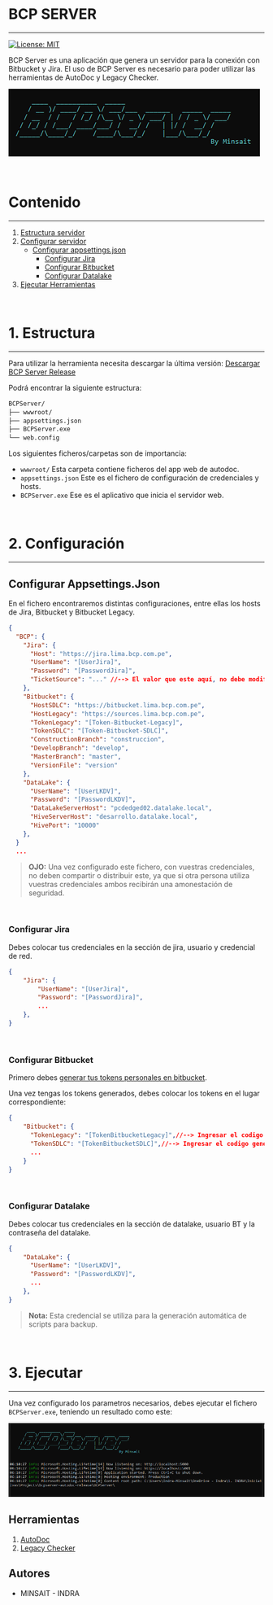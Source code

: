 
# BCP SERVER
---

[![License: MIT](https://img.shields.io/badge/License-MIT-yellow.svg)](https://opensource.org/licenses/MIT)

BCP Server es una aplicación que genera un servidor para la conexión con Bitbucket y Jira. El uso de BCP Server es necesario para poder utilizar las herramientas de AutoDoc y Legacy Checker.

![logo-bcp-server](./docs/img/logo-bcp-server.png)

<br>

# Contenido
---

1. [Estructura servidor](#estructura)
1. [Configurar servidor](#configurar)
    - [Configurar appsettings.json](#configurar-appsettings)
      - [Configurar Jira](#configurar-jira)
      - [Configurar Bitbucket](#configurar-bitbucket)
      - [Configurar Datalake](#configurar-datalake)
1. [Ejecutar Herramientas](#ejecutar) 

<br>

# 1. Estructura <a name="estructura"></a>
---

  Para utilizar la herramienta necesita descargar la última versión: 
  [Descargar BCP Server Release](https://bitbucket.lima.bcp.com.pe/rest/api/latest/projects/LKDVBCP/repos/bcpserver-autodoc-release/archive?at=refs%2Ftags%2Flatest&format=zip)

  Podrá encontrar la siguiente estructura:

  ```bash
  BCPServer/
  ├── wwwroot/
  ├── appsettings.json
  ├── BCPServer.exe
  └── web.config
  ```

  Los siguientes ficheros/carpetas son de importancia:

  - `wwwroot/` Esta carpeta contiene ficheros del app web de autodoc.
  - `appsettings.json` Este es el fichero de configuración de credenciales y hosts.
  - `BCPServer.exe` Ese es el aplicativo que inicia el servidor web.

<br>

# 2. Configuración <a name="configurar"></a>
---

  ## Configurar Appsettings.Json <a name="configurar-appsettings"></a>

  En el fichero encontraremos distintas configuraciones, entre ellas los hosts de Jira, Bitbucket y Bitbucket Legacy.

  ```json
  {
    "BCP": {
      "Jira": {
        "Host": "https://jira.lima.bcp.com.pe",
        "UserName": "[UserJira]",
        "Password": "[PasswordJira]",
        "TicketSource": "..." //--> El valor que este aquí, no debe modificarse
      },
      "Bitbucket": {
        "HostSDLC": "https://bitbucket.lima.bcp.com.pe",
        "HostLegacy": "https://sources.lima.bcp.com.pe",
        "TokenLegacy": "[Token-Bitbucket-Legacy]",
        "TokenSDLC": "[Token-Bitbucket-SDLC]",
        "ConstructionBranch": "construccion",
        "DevelopBranch": "develop",
        "MasterBranch": "master",
        "VersionFile": "version"
      },
      "DataLake": {
        "UserName": "[UserLKDV]",
        "Password": "[PasswordLKDV]",
        "DataLakeServerHost": "pcdedged02.datalake.local",
        "HiveServerHost": "desarrollo.datalake.local",
        "HivePort": "10000"
      },
    }
    ...
  ```

  > **OJO:** Una vez configurado este fichero, con vuestras credenciales, no deben compartir o distribuir este, ya que si otra persona utiliza vuestras credenciales ambos recibirán una amonestación de seguridad.
  <br>

  ### Configurar Jira <a name="configurar-jira"></a>

  Debes colocar tus credenciales en la sección de jira, usuario y credencial de red.

  ```json
  {
      "Jira": {
          "UserName": "[UserJira]",
          "Password": "[PasswordJira]",
          ...
      },
  }
  ```
  <br>

  ### Configurar Bitbucket <a name="configurar-bitbucket"></a>

  Primero debes [generar tus tokens personales en bitbucket](./generar-token-bitbucket.md).

  Una vez tengas los tokens generados, debes colocar los tokens en el lugar correspondiente:

  ```json
  {
      "Bitbucket": {
        "TokenLegacy": "[TokenBitbucketLegacy]",//--> Ingresar el codigo generado por el Token para Legacy Checker
        "TokenSDLC": "[TokenBitbucketSDLC]",//--> Ingresar el codigo generado por el Token para AutoDoc
        ...
      }
  }
  ```
<br>

### Configurar Datalake <a name="configurar-datalake"></a>

  Debes colocar tus credenciales en la sección de datalake, usuario BT y la contraseña del datalake.

  ```json
  {
      "DataLake": {
        "UserName": "[UserLKDV]",
        "Password": "[PasswordLKDV]",
        ...
      },
  }
  ```
> **Nota:** Esta credencial se utiliza para la generación automática de scripts para backup.
<br>

# 3. Ejecutar <a name="ejecutar"></a>
---

  Una vez configurado los parametros necesarios, debes ejecutar el fichero `BCPServer.exe`, teniendo un resultado como este:

  ![Bcp-Server-Initalized](./docs/img/bcp-server.png)

## Herramientas

1. [AutoDoc](./docs/autodoc.md) 
2. [Legacy Checker](./docs/legacy-checker.md) 

## Autores

<!-- - [@bryannehuaman](mailto:bryannehuaman@bcp.com.pe) -->
- MINSAIT - INDRA

